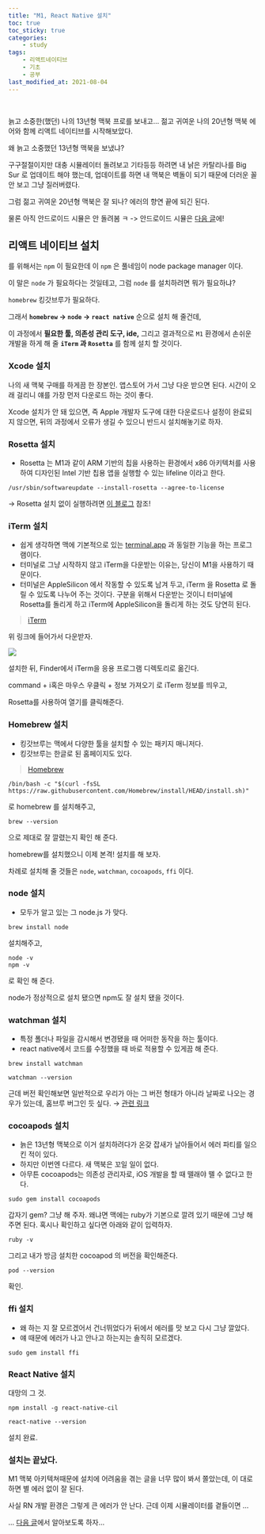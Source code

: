 ```yaml
---
title: "M1, React Native 설치"
toc: true
toc_sticky: true
categories:
    - study
tags:
    - 리액트네이티브
    - 기초
    - 공부
last_modified_at: 2021-08-04
---
```


<br/>

늙고 소중한(했던) 나의 13년형 맥북 프로를 보내고...
젊고 귀여운 나의 20년형 맥북 에어와 함께 리액트 네이티브를 시작해보았다.

왜 늙고 소중했던 13년형 맥북을 보냈냐?

구구절절이지만 대충 시뮬레이터 돌려보고 기타등등 하려면 내 낡은 카탈리나를 Big Sur 로 업데이트 해야 했는데, 업데이트를 하면 내 맥북은 벽돌이 되기 때문에 더러운 꼴 안 보고 그냥 질러버렸다.

그럼 젊고 귀여운 20년형 맥북은 잘 되나? 에러의 향연 끝에 되긴 된다.

물론 아직 안드로이드 시뮬은 안 돌려봄 ㅋ
-> 안드로이드 시뮬은 [다음 글](https://2unbini.github.io/study/react-native-android-simulator)에!

## 리액트 네이티브 설치

를 위해서는 `npm` 이 필요한데 이 `npm` 은 풀네임이 node package manager 이다.

이 말은 `node` 가 필요하다는 것일테고, 그럼 `node` 를 설치하려면 뭐가 필요하냐?

`homebrew` 킹갓브루가 필요하다.

그래서 **`homebrew` → `node` → `react native`** 순으로 설치 해 줄건데,

이 과정에서 **필요한 툴, 의존성 관리 도구, ide,** 그리고 결과적으로 `M1` 환경에서 손쉬운 개발을 하게 해 줄 **`iTerm` 과 `Rosetta`** 를 함께 설치 할 것이다.

### Xcode 설치

나의 새 맥북 구매를 하게끔 한 장본인.
앱스토어 가서 그냥 다운 받으면 된다. 시간이 오래 걸리니 얘를 가장 먼저 다운로드 하는 것이 좋다.

Xcode 설치가 안 돼 있으면, 즉 Apple 개발자 도구에 대한 다운로드나 설정이 완료되지 않으면, 뒤의 과정에서 오류가 생길 수 있으니 반드시 설치해놓기로 하자.


### Rosetta 설치

- Rosetta 는 M1과 같이 ARM 기반의 칩을 사용하는 환경에서 x86 아키텍처를 사용하여 디자인된 Intel 기반 칩용 앱을 실행할 수 있는 lifeline 이라고 한다.

```
/usr/sbin/softwareupdate --install-rosetta --agree-to-license
```

  → Rosetta 설치 없이 실행하려면 [이 블로그](https://medium.com/@davidjasonharding/developing-a-react-native-app-on-an-m1-mac-without-rosetta-29fcc7314d70) 참조!


### iTerm 설치

- 쉽게 생각하면 맥에 기본적으로 있는 [terminal.app](http://terminal.app) 과 동일한 기능을 하는 프로그램이다.
- 터미널로 그냥 시작하지 않고 iTerm을 다운받는 이유는, 당신이 M1을 사용하기 때문이다.
- 터미널은 AppleSilicon 에서 작동할 수 있도록 남겨 두고, iTerm 을 Rosetta 로 돌릴 수 있도록 나누어 주는 것이다. 구분을 위해서 다운받는 것이니 터미널에 Rosetta를 돌리게 하고 iTerm에 AppleSilicon을 돌리게 하는 것도 당연히 된다.

> [iTerm](https://iterm2.com/)

위 링크에 들어가서 다운받자.

![](https://images.velog.io/images/seri_ous/post/3ef34e3e-46a4-4a78-ab8b-12d30ee902dc/%EC%8A%A4%ED%81%AC%EB%A6%B0%EC%83%B7%202021-08-04%20%EC%98%A4%EC%A0%84%201.30.34.png)


설치한 뒤, Finder에서 iTerm을 응용 프로그램 디렉토리로 옮긴다.

command + i혹은 마우스 우클릭 + 정보 가져오기 로 iTerm 정보를 띄우고,

Rosetta를 사용하여 열기를 클릭해준다.

### Homebrew 설치

- 킹갓브루는 맥에서 다양한 툴을 설치할 수 있는 패키지 매니저다.
- 킹갓브루는 한글로 된 홈페이지도 있다.

> [Homebrew](https://brew.sh/index_ko)

```
/bin/bash -c "$(curl -fsSL https://raw.githubusercontent.com/Homebrew/install/HEAD/install.sh)"
```

로 homebrew 를 설치해주고,

```
brew --version
```

으로 제대로 잘 깔렸는지 확인 해 준다.

homebrew를 설치했으니 이제 본격! 설치를 해 보자.

차례로 설치해 줄 것들은 `node`, `watchman`, `cocoapods`, `ffi` 이다.


### node 설치

- 모두가 알고 있는 그 node.js 가 맞다.

```
brew install node
```

설치해주고,

```
node -v
npm -v
```

로 확인 해 준다.

node가 정상적으로 설치 됐으면 npm도 잘 설치 됐을 것이다.


### watchman 설치

- 특정 폴더나 파일을 감시해서 변경됐을 때 어떠한 동작을 하는 툴이다.
- react native에서 코드를 수정했을 때 바로 적용할 수 있게끔 해 준다.

```
brew install watchman
```

```
watchman --version
```

근데 버전 확인해보면 일반적으로 우리가 아는 그 버전 형태가 아니라 날짜로 나오는 경우가 있는데, 홈브루 버그인 듯 싶다. → [관련 링크](https://github.com/facebook/watchman/issues/915)


### cocoapods 설치

- 늙은 13년형 맥북으로 이거 설치하려다가 온갖 잡새가 날아들어서 에러 파티를 일으킨 적이 있다.
- 하지만 이번엔 다르다. 새 맥북은 꼬일 일이 없다.
- 아무튼 cocoapods는 의존성 관리자로, iOS 개발을 할 때 뗄래야 뗄 수 없다고 한다.

```
sudo gem install cocoapods
```

갑자기 gem? 그냥 해 주자. 왜냐면 맥에는 ruby가 기본으로 깔려 있기 때문에 그냥 해 주면 된다. 혹시나 확인하고 싶다면 아래와 같이 입력하자.

```
ruby -v
```

그리고 내가 방금 설치한 cocoapod 의 버전을 확인해준다.

```
pod --version
```

확인.

### ffi 설치

- 왜 하는 지 잘 모르겠어서 건너뛰었다가 뒤에서 에러를 맛 보고 다시 그냥 깔았다.
- 얘 때문에 에러가 나고 안나고 하는지는 솔직히 모르겠다.

```
sudo gem install ffi
```

### React Native 설치

대망의 그 것.

```
npm install -g react-native-cil
```

```
react-native --version
```

설치 완료.

### 설치는 끝났다.

M1 맥북 아키텍쳐때문에 설치에 어려움을 겪는 글을 너무 많이 봐서 쫄았는데, 이 대로 하면 별 에러 없이 잘 된다.

사실 RN 개발 환경은 그렇게 큰 에러가 안 난다. 근데 이제 시뮬레이터를 곁들이면 ...

... [다음 글](https://2unbini.github.io/study/react-native-iOS-simulator)에서 알아보도록 하자...